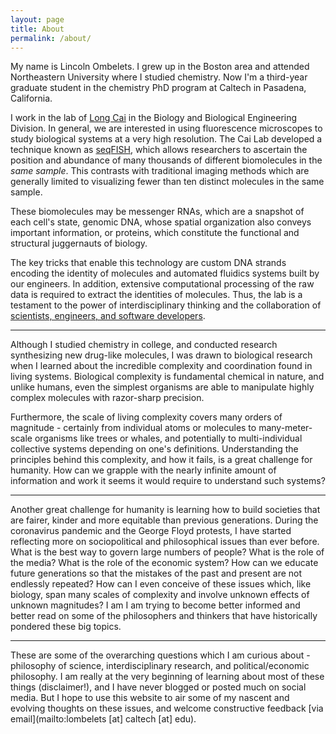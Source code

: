 ```yaml
---
layout: page
title: About
permalink: /about/
---
```


My name is Lincoln Ombelets. I grew up in the Boston area and attended Northeastern University where I studied chemistry. 
Now I'm a third-year graduate student in the chemistry PhD program at Caltech in Pasadena, California. 

I work in the lab of [Long Cai](http://singlecell.caltech.edu/cailab/) in the Biology and Biological Engineering Division. In general, we are interested in using fluorescence microscopes to study biological systems at a very high resolution. The Cai Lab developed a technique known as [seqFISH](http://seqfish.com), which allows researchers to ascertain the position and abundance of many thousands of different biomolecules in the *same sample*. This contrasts with traditional imaging methods which are generally limited to visualizing fewer than ten distinct molecules in the same sample. 

These biomolecules may be messenger RNAs, which are a snapshot of each cell's state, genomic DNA, whose spatial organization also conveys important information, or proteins, which constitute the functional and structural juggernauts of biology.

The key tricks that enable this technology are custom DNA strands encoding the identity of molecules and automated fluidics systems built by our engineers. In addition, extensive computational processing of the raw data is required to extract the identities of molecules. Thus, the lab is a testament to the power of interdisciplinary thinking and the collaboration of [scientists, engineers, and software developers](http://singlecell.caltech.edu/cailab/people/).

------------------


Although I studied chemistry in college, and conducted research synthesizing new drug-like molecules, I was drawn to biological research when I learned about the incredible complexity and coordination found in living systems. Biological complexity is fundamental chemical in nature, and unlike humans, even the simplest organisms are able to manipulate highly complex molecules with razor-sharp precision. 

Furthermore, the scale of living complexity covers many orders of magnitude - certainly from individual atoms or molecules to many-meter-scale organisms like trees or whales, and potentially to multi-individual collective systems depending on one's definitions. Understanding the principles behind this complexity, and how it fails, is a great challenge for humanity. How can we grapple with the nearly infinite amount of information and work it seems it would require to understand such systems?

------------------


Another great challenge for humanity is learning how to build societies that are fairer, kinder and more equitable than previous generations. During the coronavirus pandemic and the George Floyd protests, I have started reflecting more on sociopolitical and philosophical issues than ever before. What is the best way to govern large numbers of people? What is the role of the media? What is the role of the economic system? How can we educate future generations so that the mistakes of the past and present are not endlessly repeated? How can I even conceive of these issues which, like biology, span many scales of complexity and involve unknown effects of unknown magnitudes? I am I am trying to become better informed and better read on some of the philosophers and thinkers that have historically pondered these big topics.

------------------


These are some of the overarching questions which I am curious about - philosophy of science, interdisciplinary research, and political/economic philosophy. I am really at the very beginning of learning about most of these things (disclaimer!), and I have never blogged or posted much on social media. But I hope to use this website to air some of my nascent and evolving thoughts on these issues, and welcome constructive feedback [via email](mailto:lombelets [at] caltech [at] edu). 



